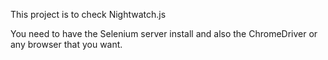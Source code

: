This project is to check Nightwatch.js

You need to have the Selenium server install and also the ChromeDriver or any browser that you want.